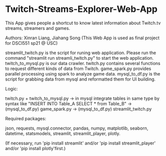 # Twitch-Streams-Explorer-Web-App
This App gives people a shortcut to know latest information about Twitch.tv streams, streamers and games.

Authors: Xinran Liang, Jiahang Song 
 (This Web App is used as final project for DSCI551 sp21 @ USC)

streamlit_twitch.py is the script for runing web application. Please run the command "streamlit run streamli_twitch.py" to start the web application. 
twitch_to_mysql.py is our data crawler.
twitch.py contains several functions to request different kinds of data from Twitch.
game_spark.py provides parallel processing using spark to analyze game data.
mysql_to_df.py is the script for grabbing data from mysql and reformatted them for UI building. 

Logic:

twitch.py + twitch_to_mysql.py -> in mysql integrate tables in same type by syntax like "INSERT INTO Table_A SELECT * from Table_B" -> (mysql_to_df.py) game_spark.py -> (mysql_to_df.py) streamlit_twitch.py

Required packages: 

json, requests, mysql.connector, pandas, numpy, matplotlib, seaborn, datetime, statsmodels, streamlit, streamlit_player, plotly. 

(If necessary, run 'pip install streamlit' and/or 'pip install streamlit_player' and/or 'pip install plotly'first.)

